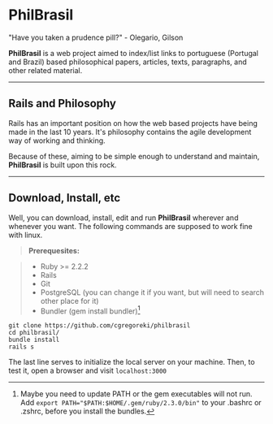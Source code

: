 PhilBrasil
===================
"Have you taken a prudence pill?" - Olegario, Gilson

**PhilBrasil** is a web project aimed to index/list links to portuguese (Portugal and Brazil) based philosophical papers, articles, texts, paragraphs, and other related material.

----


Rails and Philosophy
------
Rails has an important position on how the web based projects have being made in the last 10 years. It's philosophy contains the agile development way of working and thinking. 

Because of these, aiming to be simple enough to understand and maintain, **PhilBrasil** is built upon this rock.

------

Download, Install, etc
-----
Well, you can download, install, edit and run **PhilBrasil** wherever and whenever you want. The following commands are supposed to work fine with linux.

> **Prerequesites:**

> - Ruby >= 2.2.2
> - Rails
> - Git
> - PostgreSQL (you can change it if you want, but will need to search other place for it)
> - Bundler (gem install bundler)[^1]

[^1]: Maybe you need to update PATH or the gem executables will not run. Add `export PATH="$PATH:$HOME/.gem/ruby/2.3.0/bin"` to your .bashrc or .zshrc, before you install the bundles.

```shell
git clone https://github.com/cgregoreki/philbrasil
cd philbrasil/
bundle install
rails s
```
The last line serves to initialize the local server on your machine. Then, to test it, open a browser and visit `localhost:3000`



